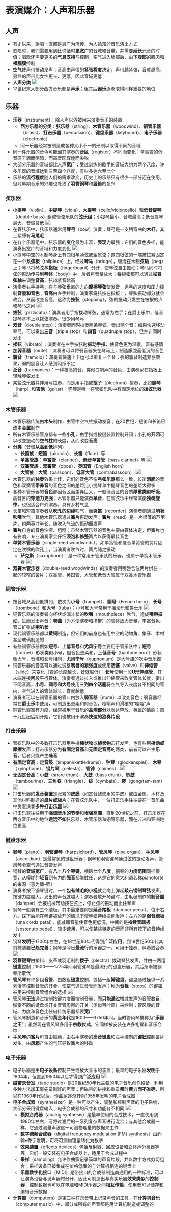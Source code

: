 # 表演媒介：人声和乐器
## 人声
* 有史以来，歌唱一直都是最广为流传、为人熟知的音乐演出方式
* 歌唱时，我们需要用到比说话时**更宽广**的音域和音量，并需要**延长**元音的时值；唱歌还需要更多的**气息支持**与控制，空气进入肺部后，由**下腹部**的肌肉和**横膈膜**控制
* **空气**使声带振动发声；音高由声带的**紧张程度**决定，声带越紧张，音就越高，男性的声带比女性更长、更厚，因此音域更低
* **人声分类**
![](../images/人声.jpg)
* 17世纪末大部分西方音乐都是**声乐**；但其后**器乐**逐渐取得同样重要的地位
## 乐器
* **乐器**（instrument）：除人声以外被用来演奏音乐的装置
  * **西方乐器的分类**：**弦乐器**（string）、**木管乐器**（woodwind）、**铜管乐器**（brass）、**打击乐器**（percussion）、**键盘乐器**（keyboard）、**电子乐器**（electronic）
  * 同一乐器经常被制造成各种大小不一的形制以取得不同的音域
* 同一件乐器的音色可能因其演奏的**音区**（register）不同而变化；单簧管的低音区丰满而阴暗，而高音区辉煌而尖锐
* 大部分乐器的音域都比人声**宽广**；受过训练的歌手的音域大约为两个八度，许多乐器的音域达到三至四个八度，有些多达六至七个
* 乐器的**流行程度**随人们的需求改变，历史上的乐器只有很少一部分还在使用，但对早期音乐的兴趣也导致了**羽管钢琴**和**竖笛**的复兴
### 弦乐器
* **小提琴**（violin）、**中提琴**（viola）、**大提琴**（cello/violoncello）和**低音提琴**（double bass）组成管弦乐队的**弦乐组**；小提琴最小，音域最高；低音提琴最大，音域最低
![](../images/管弦乐队.jpg)
* 在管弦乐中，弦乐器通常用**琴弓**（bow）演奏；琴弓是一支稍弯曲的**木杆**，其上紧缚有**马尾毛**
* 在各个乐器组中，弦乐器的**变化**最为丰富，**表现力**最强；它们的音色多样，能演奏出宽广的音域和力度变化
![](../images/弦乐器.jpg)
* 小提琴中空的木制琴身上有四根羊肠弦或金属弦；这四根弦的一端被拉紧固定在一个**系弦板**（tailpiece）上，经过**琴马**（bridge），缠绕在木制**弦轴**（peg）上；琴马将琴弦与**指板**（fingerboard）分开，使琴弦自由振动；琴马同时将弦的振动传导到**琴体**（body）中，后者将音量放大；每根弦都可以通过**松紧弦轴**来调整**音高**，弦越紧音越高
* 演奏者右手持弓，在与琴弦垂直的方向**摩擦琴弦**使发音，运弓的速度和压力控制**音量和音色**；**音高**由左手控制，演奏家将弦按在指板上，琴弦振动部分就会改变，从而改变音高，这称为**按弦**（stopping），弦的振动只发生在被按的点和琴马之间
![](../images/小提琴.jpg)
* **拨弦**（pizzicato）：演奏者用手指拨动琴弦，通常为右手；在爵士乐中，低音提琴基本上以拨弦演奏，很少用琴弓
* **双音**（double stop）：演奏者**同时**拉奏两条琴弦，奏出两个音；如果快速移动琴弓，可以奏出**三音**（triple stop）和**四音**（quadruple stop），但并非同时发出
* **揉弦**（vibrato）：演奏者在左手按弦时**振动手指**，使音色更为温暖，富有感情
* **加弱音器**（mute）：演奏者可以将弱音器夹在琴马上，制造朦胧而低沉的音色
* **震音**（tremolo）：演奏者快速上下运弓以重复一个音；强的震音制造紧张效果，弱的震音让人感到闪烁不定
* **泛音**（harmonics）：一种极高的音，类似口哨声的音色，由演奏家在指板上轻触琴弦发出
* 某些弦乐器并非用弓拉奏，而是用手指或**拨子**（plectrum）拨奏，比如**竖琴**（harp）和**吉他**（guitar）；竖琴是唯一在管弦乐队中有固定地位的**拨弦乐器**
![](../images/拨弦乐器.jpg)
### 木管乐器
* 木管乐器传统由**木头**制作，由管中空气柱振动发音；在20世纪，短笛和长笛已改由**金属**制作
* 所有木管乐器管身都有一些**小孔**，由手指或按键装置控制开闭；小孔的**开闭**可以改变振动的**空气柱**的长度，从而改变**音高**
* **分类**（音域**从高到低**排列）
  * **长笛族**：**短笛**（piccolo）、**长笛**（flute）等
  * **单簧管族**：**单簧管**（clarinet）、**低音单簧管**（bass clarinet）等
![](../images/木管乐器1.jpg)
  * **双簧管族**：**双簧管**（oboe）、**英国管**（English horn）
  * **大管族**：**大管**（bassoon）、**低音大管**（contrabassoon）
![](../images/木管乐器2.jpg)
* 木管乐器的**独奏**效果上佳，它们的音色不像**弓弦乐器**那么一致，长笛**清脆**的音色和双簧管**带鼻音**的音色之间的差距比小提琴和中提琴音色的差距大得多
* 各种木管乐器的**音色**都因音区而差异巨大，一般低音区的音质**厚重类似呼吸**，高音区的**穿透力更强**；木管乐器只能演奏**单音**，在管弦乐中经常演奏**独奏旋律**，也很适合户外演奏，具有乡村气息
* 长笛和短笛演奏者从**吹孔的边缘**吹气，而**竖笛**（recorder）演奏者则通过**哨状吹嘴**吹气，其他木管乐器通过**簧片**振动发声；**簧片**（reed）是一片很薄的芦苇片，约两英寸半长，随吹入气流的振动而发声
* **簧片**自身的音色沙哑、粗糙；虽然木管乐器的音色主要由管体决定，但簧片也有影响，专业演奏家会仔细**浸泡和修整**簧片以获得最佳音色
* **单簧木管乐器**（single-reed woodwinds），如单簧管和低音单簧管的簧片固定在吹嘴的吹孔上，当演奏者吹气时，簧片随之振动
  * **萨克斯**（saxophone）：是一种常用于管乐队的乐器，也属于单簧木管乐器
![](../images/萨克斯.jpg)
* **双簧木管乐器**（double-reed woodwinds）的演奏者用嘴唇含住两片绑在一起的较窄的簧片；双簧管、英国管、大管和低音大管属于双簧木管乐器
### 铜管乐器
* 按音域从高到低排列，依次为**小号**（trumpet）、**圆号**（French horn）、**长号**（trombone）和**大号**（tuba）；小号和大号常用于摇滚乐和爵士乐
![](../images/铜管乐器.jpg)
* 铜管乐器的演奏者向杯状或漏斗状的**吹嘴**（mouthpiece）吹气，造成**嘴唇振动**，进而发出声音；**卷曲**（为方便演奏和携带）的管体放大音量，丰富音色，管口扩张成**喇叭状**
* 现代铜管乐器都以**黄铜**制造，但它们的前身也有用中空的动物角、象牙、木材甚至玻璃制造的
* 有些铜管乐器例如**短号**、**上低音号**和**尤风宁号**主要用于管乐队中；**短号**（cornet）形状类似小号，但音色更柔和，**上低音号**（baritone horn）形状像大号，音域和长号相同，**尤风宁号**（euphonium）是大号族的次中音乐器
* 铜管乐器的音高可以通过调整**嘴唇的紧张度**或使用**活塞**（valve）和**伸缩管**（slide）来变化（管的长度越长，音就越低）；**长号**使用一段**U形伸缩管**，其末端连接两段平行管体，演奏者通过拉入或推出伸缩管来改变管体长度，奏出不同音高，**小号、圆号和大号**使用**三到四个活塞**将空气导入长度各不相同的管内，空气进入的管体越长，音就越低
* 演奏者可以在铜管乐器的管口内放入**弱音器**（mute）以改变音色；弱音器经常在**爵士乐**中使用，可制造出更柔和的音色，嗡嗡声和滑稽的“哇哇”声
* 铜管乐器富有力度，经常被用于音乐的**高潮部分**以表达奔放、英雄的情感；自十九世纪后期开始，它们也被用于演奏**快速的独奏片段**
### 打击乐器
* 管弦乐队中的多数打击乐器用手持**棒状物**或**槌状物**击打发声，也有些用**摇动或摩擦**发声；打击乐器分为**有固定音高**和**无固定音高**的两类，前者可以产生**乐音**，后者只能产生**噪音**
* **有固定音高**：**定音鼓**（timpani/kettledrums）、**钟琴**（glockenspiel）、**木琴**（xylophone）、**钢片琴**（celesta）、**管钟**（chimes）
![](../images/打击乐器1.jpg)
* **无固定音高**：**小鼓**（snare drum）、**大鼓**（bass drum）、**铃鼓**（tambourine）、**三角铁**（triangle）、**钹**（cymbals）、**锣**（gong/tam-tam）
![](../images/打击乐器2.jpg)
* 打击乐器的**发音装置**是张紧的**皮膜**（如定音鼓使用的牛皮）或由金属、木材及其他材料制造的**盘片或板片**；在管弦乐队中，一位打击乐手往往要在一首乐曲中负责演奏**多种打击乐器**
![](../images/打击乐器3.jpg)
* 打击乐器往往用于**强调音乐的节奏**和**增强高潮**，直到20世纪之前，打击乐器在西方音乐中的地位**远远不如**弦乐器、木管乐器和铜管乐器，而在非洲和亚洲地位更高
### 键盘乐器
* **钢琴**（piano）、**羽管键琴**（harpsichord）、**管风琴**（pipe organ）、**手风琴**（accordion）是最常见的键盘乐器；钢琴和羽管键琴通过弦的振动发声，管风琴令空气通过音管发声
* 钢琴的**音域宽广**，有**八十八个琴键**，横跨**七个八度**；钢琴的**力度范围**同样很宽，从模糊的**轻音**到有力的**强音**都能胜任，这是它的意大利语名称pianoforte的来源（意为弱-强）
* 演奏者按下钢琴键时，一个**包有绒毛的小槌**就会向上弹起**敲击钢制琴弦**发声，按键力度越大，发出的声音就越大；演奏者放开琴键时，由毛毡制作的**制音器**（damper）会被机械带动按在弦上，停止弦的振动而止住琴声
* 钢琴一般装有三个踏板，其中最重要的是**延音踏板**（damper pedal），位于右方，踩下后能在琴键被放开的情况下使琴弦持续振动发声；左方的是**弱音踏板**（una corda petal），能减弱音量使音色更低沉，中间的是**持续音踏板**（sostenuto pedal），较少使用，可以使某些特定的音而非所有按下的音持续发出
* 钢琴**发明**于1700年左右，在18世纪80年代得到**广泛应用**，到19世纪50年代其机械装置**已趋完善**；钢琴是今日**最流行**的乐器之一，可用于独奏、伴奏或合奏
![](../images/键盘乐器.jpg)
* **羽管键琴**由塑料、皮革或羽毛制的**拨子**（plectra）拨动琴弦发声，并由一两组**键盘**控制；1500——1775年间羽管键琴是最流行的键盘乐器，其后渐渐被钢琴所取代
* **管风琴**有许多组**音管**，由数组**键盘**控制，包括一组**脚键盘**，键盘通过操纵一系列活塞控制音管的开合，使空气通过音管而发声；称为**音栓**（stops）的键钮被用来控制音管组合的选择
![](../images/管风琴.jpg)
* 管风琴**无法**通过控制按键力度而控制音量，而**只能通过**增减发声的音管数目，弹奏不同的键盘或开关音管周围的开关（类似百叶窗）来控制；管风琴的音域、力度和音色比任何传统乐器都要**宽广**
* 管风琴制造和音乐的**黄金年代**是1600——1750年间，当时管风琴被称为“**乐器之王**”；虽然现在管风琴多用于**宗教仪式**，它同样被安装在许多礼堂和音乐会中
* **手风琴**的**簧片**可自由振动，由右手演奏的**高音键盘**和左手控制的**键钮**控制簧片发生，由**风箱**产生的气压导致簧片的移动
### 电子乐器
* 电子乐器是由**电子设备**控制产生或放大音乐的装置；最早的电子乐器**发明**于1904年，但直到1950年以后才得到**广泛应用**
![](../images/电吉他.jpg)
* **磁带录音室**（tape studio）是20世纪50年代主要的电子音乐创作设备，利用多种方法**加工**事先录制好的声音；但磁带的拼接和重录**费时费力而不准确**，所以在1960年代以后，作曲家逐渐转向1955年发明的电子合成器
* **电子合成器**（synthesizer）是一种可以产生、调整和控制声音的电子系统，大部分采用键盘输入；电子合成器的尺寸和功能各不相同
![](../images/电子乐器.jpg)
  * **模拟合成器**（analog synthesis）是最早使用的合成技术，一直使用到1980年左右，可将过滤后的一系列复杂声音进行混合；与其他合成器一样，它通过测量声波这一可测物理量的数据来工作
  * **数字调频合成器**（digital frequency modulation (FM) synthesis）由约翰•乔宁发明，可将可测物理量转化为数字
  * **效果装置**（effects devices）包括反射器、回应设备和立体声分离器等等，它们一般安装在电子合成器上，适用于合成过程中
  * **采样**（sampling）允许作曲家记录简单的声音片段，并以数字方式剪切组合；采样设备已被集成在价格低廉的与计算机相连的键盘上
  * **乐器数字化接口**（MIDI）是带接口的合成器制造商通用的一种标准，可以让演奏设备与发声器材分开，因此可制造出与真实乐器**效果类似**的**控制器**；控制数据也可以在电脑和MIDI乐器之间**相互传输**，使用者可以储存和编辑音乐数据
* **计算器**（computers）是第三种在录音带上记录声音的工具，在**计算机音乐**（computer music）中，部分或所有的声音都是用计算机制造或调整的